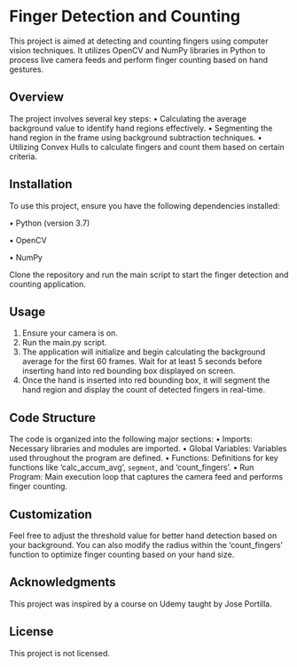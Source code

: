 # Finger Detection and Counting
This project is aimed at detecting and counting fingers using computer vision techniques. It utilizes OpenCV and NumPy libraries in Python to process live camera feeds and perform finger counting based on hand gestures. 

## Overview
The project involves several key steps:
•	Calculating the average background value to identify hand regions effectively.
•	Segmenting the hand region in the frame using background subtraction techniques.
•	Utilizing Convex Hulls to calculate fingers and count them based on certain criteria.

## Installation
To use this project, ensure you have the following dependencies installed:

•	Python (version 3.7)

•	OpenCV

•	NumPy

Clone the repository and run the main script to start the finger detection and counting application.

## Usage
1.	Ensure your camera is on.
2.	Run the main.py script.
3.	The application will initialize and begin calculating the background average for the first 60 frames. Wait for at least 5 seconds before inserting hand into red bounding box displayed on screen.
4.	Once the hand is inserted into red bounding box, it will segment the hand region and display the count of detected fingers in real-time.

## Code Structure
The code is organized into the following major sections:
•	Imports: Necessary libraries and modules are imported.
•	Global Variables: Variables used throughout the program are defined.
•	Functions: Definitions for key functions like ‘calc_accum_avg’, `segment`, and ‘count_fingers’.
•	Run Program: Main execution loop that captures the camera feed and performs finger counting.

## Customization
Feel free to adjust the threshold value for better hand detection based on your background. You can also modify the radius within the ‘count_fingers’ function to optimize finger counting based on your hand size.

## Acknowledgments
This project was inspired by a course on Udemy taught by Jose Portilla.

## License
This project is not licensed.
